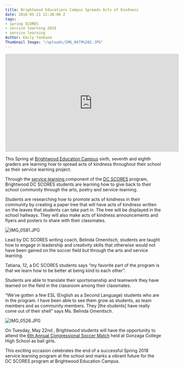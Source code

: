 ```yaml
---
title: Brightwood Educations Campus Spreads Acts of Kindness
date: 2018-05-21 22:38:00 Z
tags:
- spring SCORES
- service learning 2018
- service learning
Author: Emily Yankana
Thumbnail Image: "/uploads/IMG_0479%202.JPG"
---
```


<iframe width="560" height="315" src="https://www.youtube.com/embed/J3BD_1rqGVo" frameborder="0" allow="autoplay; encrypted-media" allowfullscreen></iframe>

This Spring at [Brightwood Education Campus](http://www.brightwoodec.org/) sixth, seventh and eighth graders are learning how to spread acts of kindness throughout their school as their service learning project.

Through the [service learning ](https://www.dcscores.org/our-program/program-model/)component of the [DC SCORES](https://www.dcscores.org/) program, Brightwood DC SCORES students are learning how to give back to their school community through the arts, poetry and service-learning.

Students are researching how to promote acts of kindness in their community by creating a paper tree that will have acts of kindness written on the leaves that students can take part in. The tree will be displayed in the school hallways. They will also make acts of kindness announcements and flyers and posters to share with their classmates.

![IMG_0581.JPG](/api/v2/sites/596caad2457ba06d5104972a/source/_uploads/IMG_0581.JPG?download)

Lead by DC SCORES writing coach, Belinda Omenitsch, students are taught how to engage in leadership and creativity skills that otherwise would not have been gained on the soccer field but through the arts and service learning.

Tatiana, 12, a DC SCORES students says “my favorite part of the program is that we learn how to be better at being kind to each other”.

Students are able to translate their sportsmanship and teamwork they have learned on the field in the classroom among their classmates.

“We’ve gotten a few ESL (English as a Second Language) students who are in the program. I have been able to see them grow as students, as team members and as community members. They \[the students\] have really come out of their shell” says Ms. Belinda Omenitsch.

![IMG_0526.JPG](/api/v2/sites/596caad2457ba06d5104972a/source/_uploads/IMG_0526.JPG?download)

On Tuesday, May 22nd , Brightwood students will have the opportunity to attend the [6th Annual Congressional Soccer Match](https://ussoccerfoundation.org/events/congressional-soccer-match) held at Gonzaga College High School as ball girls.

This exciting occasion celebrates the end of a successful Spring 2018 service learning program at the school and marks a vibrant future for the DC SCORES program at Brightwood Education Campus.